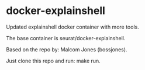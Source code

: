 # docker-explainshell
Updated explainshell docker container with more tools.

The base container is seurat/docker-explainshell.

Based on the repo by: Malcom Jones (bossjones).

Just clone this repo and run: make run.
